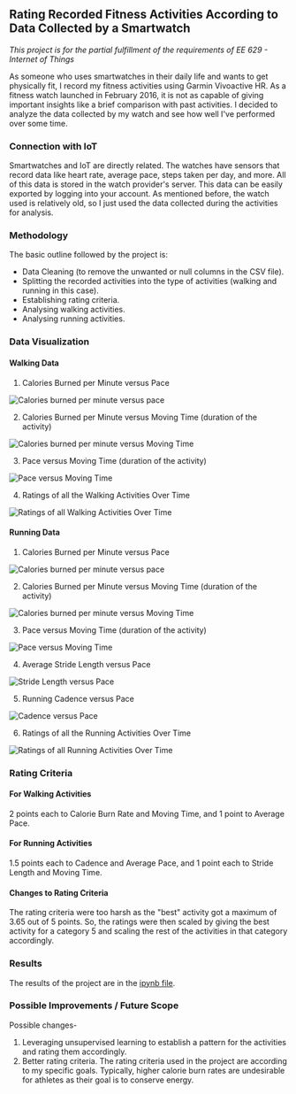 
## **Rating Recorded Fitness Activities According to Data Collected by a Smartwatch**

*This project is for the partial fulfillment of the requirements of EE 629 - Internet of Things*

As someone who uses smartwatches in their daily life and wants to get physically fit, I record my fitness activities using Garmin Vivoactive HR. As a fitness watch launched in February 2016, it is not as capable of giving important insights like a brief comparison with past activities. I decided to analyze the data collected by my watch and see how well I've performed over some time.

### Connection with IoT

Smartwatches and IoT are directly related. The watches have sensors that record data like heart rate, average pace, steps taken per day, and more. All of this data is stored in the watch provider's server. This data can be easily exported by logging into your account. As mentioned before, the watch used is relatively old, so I just used the data collected during the activities for analysis.

### Methodology

The basic outline followed by the project is:

  - Data Cleaning (to remove the unwanted or null columns in the CSV file).
  - Splitting the recorded activities into the type of activities (walking and running in this case).
  - Establishing rating criteria.
  - Analysing walking activities.
  - Analysing running activities.

### Data Visualization

#### Walking Data

1) Calories Burned per Minute versus Pace

![Calories burned per minute versus pace](https://github.com/ragwantsadrag/raghav-daga-iot/blob/main/Final%20Project/cal_v_pace_walk.png)

2) Calories Burned per Minute versus Moving Time (duration of the activity)

![Calories burned per minute versus Moving Time](https://github.com/ragwantsadrag/raghav-daga-iot/blob/main/Final%20Project/cal_v_min_walk.png)

3) Pace versus Moving Time (duration of the activity)

![Pace versus Moving Time](https://github.com/ragwantsadrag/raghav-daga-iot/blob/main/Final%20Project/pace_v_min_walk.png)

4) Ratings of all the Walking Activities Over Time

![Ratings of all Walking Activities Over Time](https://github.com/ragwantsadrag/raghav-daga-iot/blob/main/Final%20Project/walk_ratings.png)


#### Running Data

1) Calories Burned per Minute versus Pace

![Calories burned per minute versus pace](https://github.com/ragwantsadrag/raghav-daga-iot/blob/main/Final%20Project/cal_v_pace_run.png)

2) Calories Burned per Minute versus Moving Time (duration of the activity)

![Calories burned per minute versus Moving Time](https://github.com/ragwantsadrag/raghav-daga-iot/blob/main/Final%20Project/cal_v_min_run.png)

3) Pace versus Moving Time (duration of the activity)

![Pace versus Moving Time](https://github.com/ragwantsadrag/raghav-daga-iot/blob/main/Final%20Project/pace_v_min_run.png)

4) Average Stride Length versus Pace

![Stride Length versus Pace](https://github.com/ragwantsadrag/raghav-daga-iot/blob/main/Final%20Project/stride_v_pace.png)

5) Running Cadence versus Pace

![Cadence versus Pace](https://github.com/ragwantsadrag/raghav-daga-iot/blob/main/Final%20Project/cadence_v_pace.png)


6) Ratings of all the Running Activities Over Time

![Ratings of all Running Activities Over Time](https://github.com/ragwantsadrag/raghav-daga-iot/blob/main/Final%20Project/run_ratings.png)


### Rating Criteria

#### For Walking Activities

2 points each to Calorie Burn Rate and Moving Time, and 1 point to Average Pace.

#### For Running Activities

1.5 points each to Cadence and Average Pace, and 1 point each to Stride Length and Moving Time.

#### Changes to Rating Criteria

The rating criteria were too harsh as the "best" activity got a maximum of 3.65 out of 5 points. So, the ratings were then scaled by giving the best activity for a category 5 and scaling the rest of the activities in that category accordingly.


### Results

The results of the project are in the [ipynb file](https://github.com/ragwantsadrag/raghav-daga-iot/blob/main/Final%20Project/GarminData.ipynb).


### Possible Improvements / Future Scope

Possible changes-

1) Leveraging unsupervised learning to establish a pattern for the activities and rating them accordingly.
2) Better rating criteria. The rating criteria used in the project are according to my specific goals. Typically, higher calorie burn rates are undesirable for athletes as their goal is to conserve energy.

